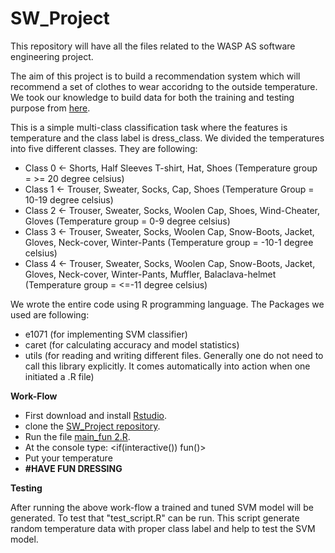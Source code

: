 # SW_Project
This repository will have all the files related to the WASP AS software engineering project.

The aim of this project is to build a recommendation system which will recommend a set of clothes to wear accoridng to the outside temperature. We took our knowledge to build data for both the training and testing purpose from [here](https://activeforlife.com/how-to-dress-for-the-weather-in-every-season/).

This is a simple multi-class classification task where the features is temperature and the class label is dress_class. We divided the temperatures into five different classes. They are following:
* Class 0 <- Shorts, Half Sleeves T-shirt, Hat, Shoes (Temperature group = >= 20 degree celsius)
* Class 1 <- Trouser, Sweater, Socks, Cap, Shoes (Temperature Group = 10-19 degree celsius)
* Class 2 <- Trouser, Sweater, Socks, Woolen Cap, Shoes, Wind-Cheater, Gloves (Temperature group = 0-9 degree celsius)
* Class 3 <- Trouser, Sweater, Socks, Woolen Cap, Snow-Boots, Jacket, Gloves, Neck-cover, Winter-Pants (Temperature group = -10-1 degree celsius)
* Class 4 <- Trouser, Sweater, Socks, Woolen Cap, Snow-Boots, Jacket, Gloves, Neck-cover, Winter-Pants, Muffler, Balaclava-helmet (Temperature group = <=-11 degree celsius)

We wrote the entire code using R programming language. The Packages we used are following:
* e1071 (for implementing SVM classifier)
* caret (for calculating accuracy and model statistics)
* utils (for reading and writing different files. Generally one do not need to call this library explicitly. It comes automatically into action when one initiated a .R file)


**Work-Flow**
* First download and install [Rstudio](https://rstudio-education.github.io/hopr/starting.html).
* clone the [SW_Project repository](https://github.com/Suvixx/SW_Project).
* Run the file [main_fun 2.R](https://github.com/Suvixx/SW_Project/blob/main/main_fun%202.R).
* At the console type: <if(interactive()) fun()>
* Put your temperature
* **#HAVE FUN DRESSING**

**Testing**

After running the above work-flow a trained and tuned SVM model will be generated. To test that "test_script.R" can be run. This script generate random temperature data with proper class label and help to test the SVM model.
